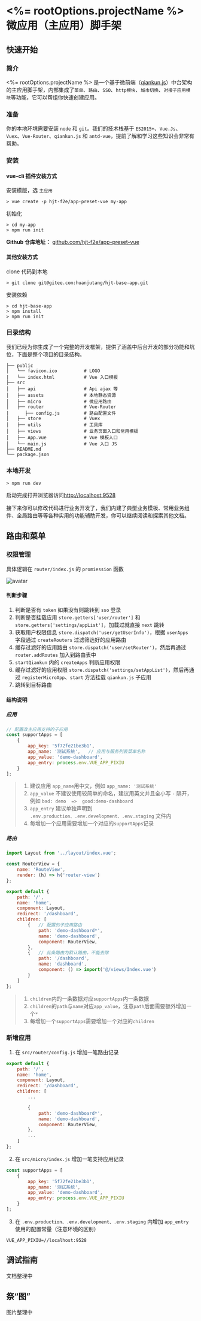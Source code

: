 # <%= rootOptions.projectName %> 微应用（主应用）脚手架

## 快速开始

### 简介

<%= rootOptions.projectName %> 是一个基于微前端（[qiankun.js](https://qiankun.umijs.org/zh)）中台架构的主应用脚手架，内部集成了`菜单`、`路由`、`SSO`、`http模块`、`城市切换`、`对接子应用模块`等功能，它可以帮组你快速创建应用。

### 准备

你的本地环境需要安装 `node` 和 `git`。我们的技术栈基于 `ES2015+`、`Vue.Js`、`Vuex`、`Vue-Router`、`qiankun.js` 和 `antd-vue`，提前了解和学习这些知识会非常有帮助。

### 安装

#### vue-cli 插件安装方式

安装模版，选 `主应用`

```shell
> vue create -p hjt-f2e/app-preset-vue my-app
```

初始化

``` shell
> cd my-app
> npm run init
```

**Github 仓库地址：** [github.com/hjt-f2e/app-preset-vue](https://github.com/hjt-f2e/app-preset-vue)

#### 其他安装方式

clone 代码到本地

``` shell
> git clone git@gitee.com:huanjutang/hjt-base-app.git
```

安装依赖

``` shell
> cd hjt-base-app
> npm install
> npm run init
```

### 目录结构

我们已经为你生成了一个完整的开发框架，提供了涵盖中后台开发的部分功能和坑位，下面是整个项目的目录结构。

``` text
├── public
│   └── favicon.ico          # LOGO
|   └── index.html           # Vue 入口模板
├── src
│   ├── api                  # Api ajax 等
│   ├── assets               # 本地静态资源
│   ├── micro                # 微应用路由
│   ├── router               # Vue-Router
|      ├── config.js         # 路由配置文件
│   ├── store                # Vuex
│   ├── utils                # 工具库
│   ├── views                # 业务页面入口和常用模板
│   ├── App.vue              # Vue 模板入口
│   └── main.js              # Vue 入口 JS
├── README.md
└── package.json
```

### 本地开发

``` shell
> npm run dev
```

启动完成打开浏览器访问[http://localhost:9528](http://localhost:9528)

接下来你可以修改代码进行业务开发了，我们内建了典型业务模板、常用业务组件、全局路由等等各种实用的功能辅助开发，你可以继续阅读和探索其他文档。

## 路由和菜单

### 权限管理

具体逻辑在 `router/index.js` 的 `promiession` 函数

![avatar](https://imgcdn.huanjutang.com/assets/img/202011111427518081.png)

#### 判断步骤

1. 判断是否有 `token` 如果没有则跳转到 `sso` 登录
2. 判断是否挂载应用 `store.getters['user/router']` 和 `store.getters['settings/appList']`，加载过就直接 `next` 跳转
3. 获取用户权限信息 `store.dispatch('user/getUserInfo')`，根据 `userApps` 字段通过 `createRouters` 过滤筛选好的应用路由
4. 缓存过滤好的应用路由 `store.dispatch('user/setRouter')`，然后再通过 `router.addRoutes` 加入到路由表中
5. `startQiankun` 内的 `createApps` 判断应用权限
6. 缓存过滤好的应用权限 `store.dispatch('settings/setAppList')`，然后再通过 `registerMicroApp`、`start` 方法挂载 `qiankun.js` 子应用
7. 跳转到目标路由

#### 结构说明

##### 应用

``` javascript
// 配置改主应用支持的子应用
const supportApps = [
    {
        app_key: '5f72fe21be3b1',
        app_name: '测试系统',   // 应用与服务列表菜单名称
        app_value: 'demo-dashboard',
        app_entry: process.env.VUE_APP_PIXIU
    }
];
```

> 1. 建议应用 `app_name`用中文，例如 `app_name: '测试系统'`
> 2. `app_value` 不建议使用较简单的命名，建议用英文并且全小写 `-` 隔开，例如 `bad: demo  =>  good:demo-dashboard`
> 3. `app_entry` 建议单独声明到 `.env.production、.env.development、.env.staging` 文件内
> 4. 每增加一个应用需要增加一个对应的`supportApps`记录

##### 路由

``` javascript
import Layout from '../layout/index.vue';

const RouterView = {
    name: 'RouteView',
    render: (h) => h('router-view')
};

export default {
    path: '/',
    name: 'home',
    component: Layout,
    redirect: '/dashboard',
    children: [
        {   // 配置的子应用路由
            path: 'demo-dashboard*',
            name: 'demo-dashboard',
            component: RouterView,
        },
        {   // 此条路由为默认路由，不能去除
            path: '/dashboard',
            name: 'dashboard',
            component: () => import('@/views/Index.vue')
        }
    ]
};
```

> 1. `children`内的一条数据对应`supportApps`内一条数据
> 2. `children`的`path`与`name`对应`app_value`，注意`path`后面需要额外增加一个`*`
> 3. 每增加一个`supportApps`需要增加一个对应的`children`

### 新增应用

1. 在 `src/router/config.js` 增加一笔路由记录

``` javascript
export default {
    path: '/',
    name: 'home',
    component: Layout,
    redirect: '/dashboard',
    children: [
        ...

        {
            path: 'demo-dashboard*',
            name: 'demo-dashboard',
            component: RouterView,
        },
        ...
    ]
};
```

2. 在 `src/micro/index.js` 增加一笔支持应用记录

``` javascript
const supportApps = [
    {
        app_key: '5f72fe21be3b1',
        app_name: '测试系统',
        app_value: 'demo-dashboard',
        app_entry: process.env.VUE_APP_PIXIU
    }
];

```

3. 在 `.env.production、.env.development、.env.staging` 内增加 `app_entry` 使用的配置常量（注意环境的区别）

```
VUE_APP_PIXIU=//localhost:9528
```

## 调试指南

文档整理中

## 祭“图”

图片整理中
